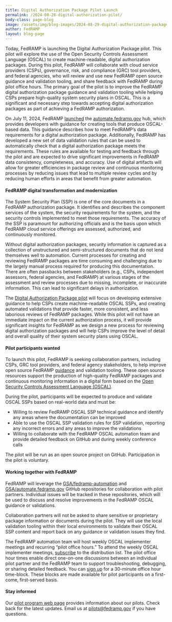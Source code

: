 ```yaml
---
title: Digital Authorization Package Pilot Launch
permalink: /2024-08-28-digital-authorization-pilot/
body-class: page-blog
image: /assets/img/blog-images/2024-08-29-digital-authorization-package-pilot.png
author: FedRAMP
layout: blog-page
---
```

Today, FedRAMP is launching the Digital Authorization Package pilot. This pilot will explore the use of the Open Security Controls Assessment Language (OSCAL) to create machine-readable, digital authorization packages. During this pilot, FedRAMP will collaborate with cloud service providers (CSPs), governance, risk, and compliance (GRC) tool providers, and federal agencies, who will review and use new FedRAMP open source guidance and validation tooling, and share feedback with FedRAMP during pilot office hours. The primary goal of the pilot is to improve the FedRAMP digital authorization package guidance and validation tooling while helping CSPs prepare high-quality system security plans in OSCAL. This is a significant and necessary step towards accepting digital authorization packages as part of achieving a FedRAMP authorization.

On July 11, 2024, FedRAMP <a href="https://www.fedramp.gov/2024-07-11-new-website-launch-automate-fedramp-gov/" target="_blank" rel="noopener noreferrer">launched</a> the <a href="http://automate.fedramp.gov" target="_blank" rel="noopener noreferrer">automate.fedramp.gov</a> hub, which provides developers with guidance for creating tools that produce OSCAL-based data. This guidance describes how to meet FedRAMP’s data requirements for a digital authorization package. Additionally, FedRAMP has developed a new set of data validation rules that can be used to automatically check that a digital authorization package meets the requirements. These rules are available for testing and feedback through the pilot and are expected to drive significant improvements in FedRAMP data consistency, completeness, and accuracy. Use of digital artifacts will allow for greater efficiencies in package review and continuous monitoring processes by reducing issues that lead to multiple review cycles and by reducing human efforts in areas that benefit from greater automation.

<h4>FedRAMP digital transformation and modernization</h4>

The System Security Plan (SSP) is one of the core documents in a FedRAMP authorization package. It identifies and describes the component services of the system, the security requirements for the system, and the security controls implemented to meet those requirements. The accuracy of the SSP is paramount for authorizing officials and is the basis upon which FedRAMP cloud service offerings are assessed, authorized, and continuously monitored.

Without digital authorization packages, security information is captured as a collection of unstructured and semi-structured documents that do not lend themselves well to automation. Current processes for creating and reviewing FedRAMP packages are time consuming and challenging due to the largely manual process required for producing this documentation. There are often passbacks between stakeholders (e.g., CSPs, independent assessors, federal agencies, and FedRAMP) at various stages of the assessment and review processes due to missing, incomplete, or inaccurate information. This can lead to significant delays in authorization.

The  <a href="{{site.baseurl}}/digital-authorization-package-pilot/" target="_blank" rel="noopener noreferrer">Digital Authorization Package pilot</a> will focus on developing extensive guidance to help CSPs create machine-readable OSCAL SSPs, and creating automated validations that provide faster, more consistent, and less laborious reviews of FedRAMP packages. While this pilot will not have an immediate impact on the current authorization process, it will provide significant insights for FedRAMP as we design a new process for reviewing digital authorization packages and will help CSPs improve the level of detail and overall quality of their system security plans using OSCAL.


<h4>Pilot participants wanted</h4>

To launch this pilot, FedRAMP is seeking collaboration partners, including CSPs, GRC tool providers, and federal agency stakeholders, to help improve open source FedRAMP <a href="http://automate.fedramp.gov/documentation" target="_blank" rel="noopener noreferrer">guidance</a> and validation tooling. These open source resources support the production of high-quality FedRAMP packages and continuous monitoring information in a digital form based on the <a href="https://pages.nist.gov/OSCAL/" target="_blank" rel="noopener noreferrer">Open Security Controls Assessment Language (OSCAL)</a>.

During the pilot, participants will be expected to produce and validate OSCAL SSPs based on real-world data and must be:

- Willing to review FedRAMP OSCAL SSP technical guidance and identify any areas where the documentation can be improved
- Able to use the OSCAL SSP validation rules for SSP validation, reporting any incorrect errors and any areas to improve the validations
- Willing to collaborate with the FedRAMP OSCAL automation team and provide detailed feedback on GitHub and during weekly conference calls

The pilot will be run as an open source project on GitHub. Participation in the pilot is voluntary.

<h4>Working together with FedRAMP</h4>

FedRAMP will leverage the <a href="https://github.com/GSA/fedramp-automation" target="_blank" rel="noopener noreferrer">GSA/fedramp-automation</a> and <a href="https://github.com/GSA/automate.fedramp.gov/" target="_blank" rel="noopener noreferrer">GSA/automate.fedramp.gov</a> GitHub repositories for collaboration with pilot partners. Individual issues will be tracked in these repositories, which will be used to discuss and resolve improvements in the FedRAMP OSCAL guidance or validations.

Collaboration partners will not be asked to share sensitive or proprietary package information or documents during the pilot. They will use the local validation tooling within their local environments to validate their OSCAL SSP content and report back on any guidance or validation issues they find.

The FedRAMP automation team will host weekly OSCAL implementer meetings and recurring “pilot office hours.” To attend the weekly OSCAL implementer meetings,
 <a href="https://app.smartsheetgov.com/b/form/6cf60ebf7d6844dc9c4d167062165354" target="_blank" rel="noopener noreferrer">subscribe</a> to the distribution list. The pilot office hour times enable direct one-on-one discussions between an individual pilot partner and the FedRAMP team to support troubleshooting, debugging, or sharing detailed feedback. You can <a href="https://calendar.google.com/calendar/u/0/appointments/schedules/AcZssZ27Rhb5mfcFTjMm7ITFc2xRbKnKdjjRS3ItLkehbzx9LGikIv11E2gjgh9bALmO9Pb4LOfaE5HA" target="_blank" rel="noopener noreferrer">sign up</a> for a 30-minute office hour time-block. These blocks are made available for pilot participants on a first-come, first-served basis.

<h4>Stay informed</h4>

Our <a href="https://www.fedramp.gov/fedramp-pilots/" target="_blank" rel="noopener noreferrer">pilot program web page</a> provides information about our pilots. Check back for the latest updates. Email us at <a href="mailto:pilots@fedramp.gov">pilots@fedramp.gov</a> if you have questions.
